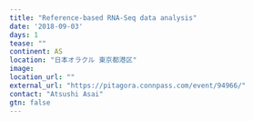 ```yaml
---
title: "Reference-based RNA-Seq data analysis"
date: '2018-09-03'
days: 1
tease: ""
continent: AS
location: "日本オラクル 東京都港区"
image: 
location_url: ""
external_url: "https://pitagora.connpass.com/event/94966/"
contact: "Atsushi Asai"
gtn: false
---
```

